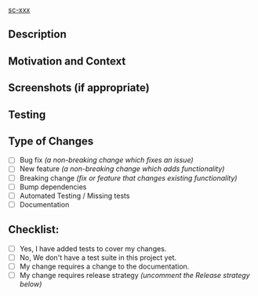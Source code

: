 [sc-xxx](https://app.shortcut.com/prodelta-2/story/xxx)

## Description

## Motivation and Context

## Screenshots (if appropriate)

## Testing

<!-- Describe how the fellows engineers/QA can test your changes -->

## Type of Changes

<!-- What type of changes does your code introduce? -->
<!-- Put an `[x]` in any of the boxes that apply: -->

- [ ] Bug fix _(a non-breaking change which fixes an issue)_
- [ ] New feature _(a non-breaking change which adds functionality)_
- [ ] Breaking change _(fix or feature that changes existing functionality)_
- [ ] Bump dependencies
- [ ] Automated Testing / Missing tests
- [ ] Documentation

## Checklist:

<!-- Verify the following points and put an `[x]` in the boxes that apply: -->
<!-- If you're unsure about any of these, don't hesitate to ask. We're here to help! -->

- [ ] Yes, I have added tests to cover my changes.
- [ ] No, We don't have a test suite in this project yet.
- [ ] My change requires a change to the documentation.
- [ ] My change requires release strategy _(uncomment the Release strategy below)_

<!-- ## Release strategy -->
<!-- Describe PR dependencies or any rake tasks that need to be executed -->
